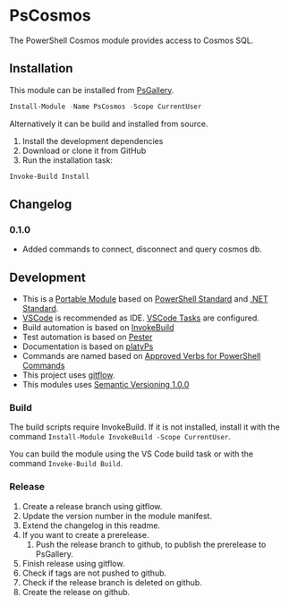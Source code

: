 # PsCosmos

The PowerShell Cosmos module provides access to Cosmos SQL.

## Installation

This module can be installed from [PsGallery](https://www.powershellgallery.com/packages/PsCosmos).

```powershell
Install-Module -Name PsCosmos -Scope CurrentUser
```

Alternatively it can be build and installed from source.

1. Install the development dependencies
2. Download or clone it from GitHub
3. Run the installation task:

```powershell
Invoke-Build Install
```

## Changelog

### 0.1.0

- Added commands to connect, disconnect and query cosmos db.

## Development

- This is a [Portable Module](https://docs.microsoft.com/de-de/powershell/scripting/dev-cross-plat/writing-portable-modules?view=powershell-7) based on [PowerShell Standard](https://github.com/powershell/powershellstandard) and [.NET Standard](https://docs.microsoft.com/en-us/dotnet/standard/net-standard).
- [VSCode](https://code.visualstudio.com) is recommended as IDE. [VSCode Tasks](https://code.visualstudio.com/docs/editor/tasks) are configured.
- Build automation is based on [InvokeBuild](https://github.com/nightroman/Invoke-Build)
- Test automation is based on [Pester](https://pester.dev)
- Documentation is based on [platyPs](https://github.com/PowerShell/platyPS)
- Commands are named based on [Approved Verbs for PowerShell Commands](https://docs.microsoft.com/de-de/powershell/scripting/developer/cmdlet/approved-verbs-for-windows-powershell-commands)
- This project uses [gitflow](https://github.com/nvie/gitflow).
- This modules uses [Semantic Versioning 1.0.0](https://semver.org/spec/v1.0.0.html)

### Build

The build scripts require InvokeBuild. If it is not installed, install it with the command `Install-Module InvokeBuild -Scope CurrentUser`.

You can build the module using the VS Code build task or with the command `Invoke-Build Build`.

### Release

1. Create a release branch using gitflow.
2. Update the version number in the module manifest.
3. Extend the changelog in this readme.
4. If you want to create a prerelease.
   1. Push the release branch to github, to publish the prerelease to PsGallery.
5. Finish release using gitflow.
6. Check if tags are not pushed to github.
7. Check if the release branch is deleted on github.
8. Create the release on github.
